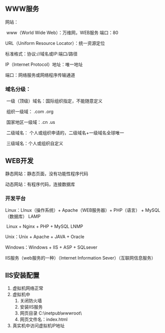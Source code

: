 ## WWW服务

网站：

​	www（World Wide Web）：万维网，WEB服务  端口：80

URL（Uniform Resource Locator）：统一资源定位

标准格式：协议://域名或IP:端口/路径

IP（Internet Protocol）地址：唯一地址

端口：网络服务或网络程序传输通道

### 域名分级：

​	一级（顶级）域名：国际组织指定，不能随意定义

​		组织一级域： .com .org

​		国家地区一级域：.cn .us

​	二级域名： 个人或组织申请的，二级域名+一级域名全球唯一

​	三级域名：个人或组织自定义

## WEB开发

静态网站：静态页面，没有功能性程序代码

动态网站：有程序代码，连接数据库

### 开发平台

Linux：LInux（操作系统）+ Apache（WEB服务器）+ PHP（语言） + MySQL（数据库） LAMP

​	Linux + Nginx + PHP + MySQL  LNMP

Unix：Unix + Apache + JAVA + Oracle

Windows：Windows + IIS + ASP + SQLsever

IIS服务（web服务的一种）（Internet  Information Sever）（互联网信息服务）

## IIS安装配置

1.  虚拟机网络正常
2.  虚拟机中
    1.  关闭防火墙
    2.  安装IIS服务
    3.  网页目录 C:\inetpub\wwwroot\
    4.  网页文件名：index.html
3.  真实机中访问虚拟机IP地址

    

